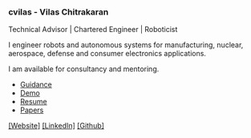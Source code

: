 ### cvilas - Vilas Chitrakaran 
Technical Advisor | Chartered Engineer | Roboticist

I engineer robots and autonomous systems for manufacturing, nuclear, aerospace, defense and consumer electronics applications.

I am available for consultancy and mentoring.

- [Guidance](https://github.com/cvilas/guidance)
- [Demo](https://github.com/cvilas/grape)
- [Resume](https://cvilas.github.io/media/vilas_chitrakaran_resume.pdf)
- [Papers](https://scholar.google.com/citations?user=8p0a4ZsAAAAJ&hl=en)

[[Website]](https://cvilas.github.io) [[LinkedIn]](https://www.linkedin.com/in/vilas-chitrakaran/) [[Github]](https://github.com/cvilas/)
